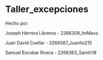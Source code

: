# Taller_excepciones
Hecho por:

Joseph Herrera Libreros - 2266309_ImMavz

Juan David Cuellar - 2266087_Juanito215

Samuel Escobar Rivera - 2266363_Samth18
